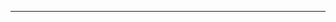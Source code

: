 <!--
CO_OP_TRANSLATOR_METADATA:
{
  "original_hash": "c747db3d4bb981e919b7f3e5a4504269",
  "translation_date": "2025-08-27T13:19:21+00:00",
  "source_file": "04-PracticalSamples/foundrylocal/README.md",
  "language_code": "he"
}
-->


---

